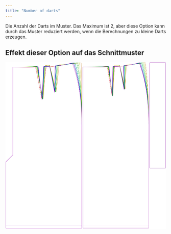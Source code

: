```yaml
---
title: "Number of darts"
---
```


Die Anzahl der Darts im Muster. Das Maximum ist 2, aber diese Option kann durch das Muster reduziert werden, wenn die Berechnungen zu kleine Darts erzeugen.

## Effekt dieser Option auf das Schnittmuster

![Dieses Bild zeigt den Effekt dieser Option, indem es mehrere Varianten überlagert, die einen anderen Wert für diese Option haben](penelope_nrofdarts_sample.svg "Effekt dieser Variable auf das Schnittmuster")
